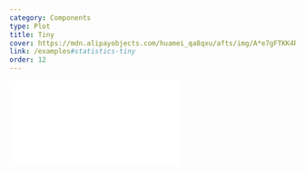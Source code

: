 ```yaml
---
category: Components
type: Plot
title: Tiny
cover: https://mdn.alipayobjects.com/huamei_qa8qxu/afts/img/A*e7gFTKK4RXwAAAAAAAAAAAAADmJ7AQ/original
link: /examples#statistics-tiny
order: 12
---
```


<embed src="@/docs/options/plots/special/tiny.zh.md"></embed>
